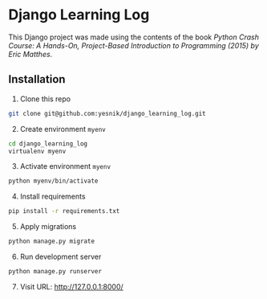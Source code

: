 # Django Learning Log

This Django project was made using the contents of the book *Python Crash Course: A Hands-On, Project-Based Introduction to Programming (2015) by Eric Matthes*.

## Installation

1. Clone this repo

```bash
git clone git@github.com:yesnik/django_learning_log.git
```

2. Create environment `myenv`

```bash
cd django_learning_log
virtualenv myenv
```

3. Activate environment `myenv`

```bash
python myenv/bin/activate
```

4. Install requirements

```bash
pip install -r requirements.txt
```

5. Apply migrations

```bash
python manage.py migrate
```

6. Run development server

```bash
python manage.py runserver
```

7. Visit URL: http://127.0.0.1:8000/
